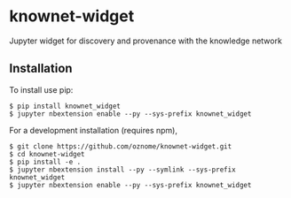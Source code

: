 knownet-widget
===============================

Jupyter widget for discovery and provenance with the knowledge network

Installation
------------

To install use pip:

    $ pip install knownet_widget
    $ jupyter nbextension enable --py --sys-prefix knownet_widget


For a development installation (requires npm),

    $ git clone https://github.com/oznome/knownet-widget.git
    $ cd knownet-widget
    $ pip install -e .
    $ jupyter nbextension install --py --symlink --sys-prefix knownet_widget
    $ jupyter nbextension enable --py --sys-prefix knownet_widget

